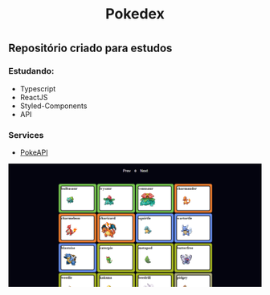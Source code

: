 <h1 align="center"> Pokedex <h1>

## Repositório criado para estudos
### Estudando:
- Typescript
- ReactJS
- Styled-Components
- API 

### Services
- [PokeAPI](https://pokeapi.co/)

![image info](screenshot.png)